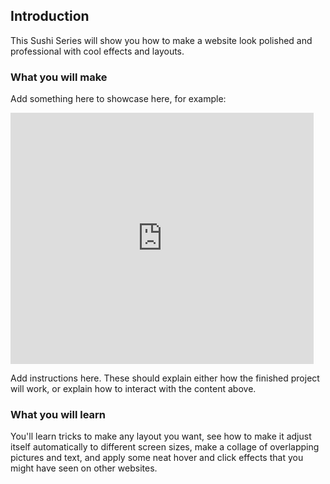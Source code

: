 ## Introduction

This Sushi Series will show you how to make a website look polished and professional with cool effects and layouts. 

### What you will make

Add something here to showcase here, for example:

<div class="scratch-preview">
  <iframe allowtransparency="true" width="485" height="402" src="https://scratch.mit.edu/projects/embed/160619869/?autostart=false" frameborder="0"></iframe>
</div>

Add instructions here. These should explain either how the finished project will work, or explain how to interact with the content above.

### What you will learn

You'll learn tricks to make any layout you want, see how to make it adjust itself automatically to different screen sizes, make a collage of overlapping pictures and text, and apply some neat hover and click effects that you might have seen on other websites.

